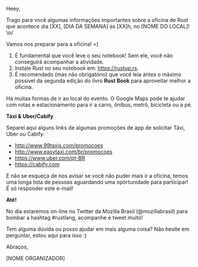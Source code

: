 Heey,

Trago para você algumas informações importantes sobre a oficina de Rust que acontece dia [XX], [DIA DA SEMANA] às [XX]h, no [NOME DO LOCAL]! \o/

Vamos nos preparar para a oficina! =)

1. É fundamental que você leve o seu notebook! Sem ele, você não conseguirá acompanhar a atividade.
2. Instale Rust no seu notebook em: https://rustup.rs.
3. É recomendado (mas não obrigatório) que você leia antes o máximo possível da segunda edição do livro **Rust Book** para aproveitar melhor a oficina.

Há muitas formas de ir ao local do evento. O Google Maps pode te ajudar com rotas e estacionamento para ir a carro, ônibus, metrô, bicicleta ou a pé.

**Táxi & Uber/Cabify**

Separei aqui alguns links de algumas promoções de app de solicitar Táxi, Uber ou Cabify:

- http://www.99taxis.com/promocoes
- http://www.easytaxi.com/br/promocoes
- https://www.uber.com/pt-BR
- https://cabify.com

E não se esqueça de nos avisar se você não puder mais ir a oficina, temos uma longa lista de pessoas aguardando uma oportunidade para participar! É só responder este e-mail!

**Até!**

No dia estaremos on-line no Twitter da Mozilla Brasil (@mozillabrasil) para bombar a hashtag #rustlang, acompanhe e tweet muito!

Tem alguma dúvida ou posso ajudar em mais alguma coisa? Não hesite em perguntar, estou aqui para isso :)

Abraços,

[NOME ORGANIZADOR]
